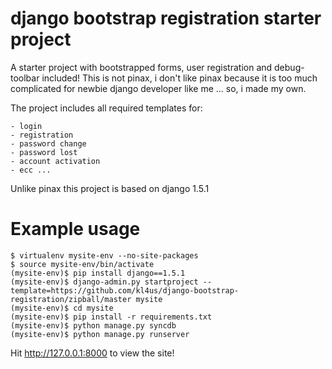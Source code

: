 django bootstrap registration starter project
====================

A starter project with bootstrapped forms, user registration and debug-toolbar included! This is not pinax, i don't like pinax because it is too much complicated for newbie django developer like me ... so, i made my own.

The project includes all required templates for:

	- login
	- registration
	- password change
	- password lost
	- account activation
	- ecc ...

Unlike pinax this project is based on django 1.5.1	

Example usage
=============

    $ virtualenv mysite-env --no-site-packages
    $ source mysite-env/bin/activate
    (mysite-env)$ pip install django==1.5.1
    (mysite-env)$ django-admin.py startproject --template=https://github.com/kl4us/django-bootstrap-registration/zipball/master mysite
    (mysite-env)$ cd mysite
    (mysite-env)$ pip install -r requirements.txt
    (mysite-env)$ python manage.py syncdb
    (mysite-env)$ python manage.py runserver

Hit http://127.0.0.1:8000 to view the site!